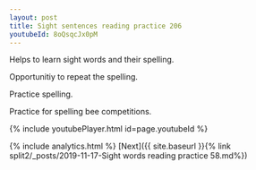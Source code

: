 ```yaml
---
layout: post
title: Sight sentences reading practice 206
youtubeId: 8oQsqcJx0pM
---
```

 
 
Helps to learn sight words and their spelling.

Opportunitiy to repeat the spelling. 

Practice spelling. 
 
Practice for spelling bee competitions. 
 
{% include youtubePlayer.html id=page.youtubeId %}
 
 
{% include analytics.html %} 
[Next]({{ site.baseurl }}{% link  split2/_posts/2019-11-17-Sight words reading practice 58.md%})
 
